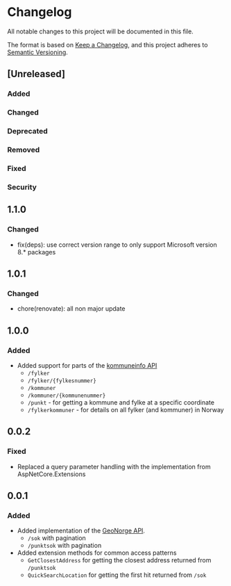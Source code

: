 # Changelog

All notable changes to this project will be documented in this file.

The format is based on [Keep a Changelog](https://keepachangelog.com/en/1.1.0/),
and this project adheres to [Semantic Versioning](https://semver.org/spec/v2.0.0.html).

## [Unreleased]

### Added <!-- for new features. -->

### Changed <!--  for changes in existing functionality. -->

### Deprecated <!--  for soon-to-be removed features. -->

### Removed <!-- for now removed features. -->

### Fixed <!-- for any bug fixes. -->

### Security <!-- in case of vulnerabilities. -->

## 1.1.0

### Changed

- fix(deps): use correct version range to only support Microsoft version 8.* packages

## 1.0.1

### Changed

- chore(renovate): all non major update

## 1.0.0

### Added

- Added support for parts of the [kommuneinfo API](https://ws.geonorge.no/kommuneinfo/v1/)
  - `/fylker`
  - `/fylker/{fylkesnummer}`
  - `/kommuner`
  - `/kommuner/{kommunenummer}`
  - `/punkt` - for getting a kommune and fylke at a specific coordinate
  - `/fylkerkommuner` - for details on all fylker (and kommuner) in Norway

## 0.0.2

### Fixed

- Replaced a query parameter handling with the implementation from AspNetCore.Extensions

## 0.0.1

### Added

- Added implementation of the [GeoNorge API](https://ws.geonorge.no/adresser/v1).
  - `/sok` with pagination
  - `/punktsok` with pagination
- Added extension methods for common access patterns
  - `GetClosestAddress` for getting the closest address returned from `/punktsok`
  - `QuickSearchLocation` for getting the first hit returned from `/sok`
